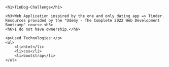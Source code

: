 
    <h1>TinDog-Challenge</h1>

    <h3>Web Application inspired by the one and only dating app => Tinder. Resources provided by the "Udemy - The Complete 2022 Web Development Bootcamp" course.<h3>
    <h6>I do not have ownership.</h6>

    <p>Used Technologies:</p>
    <ul>
        <li>html</li>
        <li>css</li>
        <li>bootstrap</li>
    </ul>
